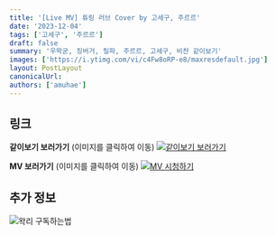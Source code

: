 ```yaml
---
title: '[Live MV] 튜링 러브 Cover by 고세구, 주르르'
date: '2023-12-04'
tags: ['고세구', '주르르']
draft: false
summary: '우왁굳, 징버거, 릴파, 주르르, 고세구, 비챤 같이보기'
images: ['https://i.ytimg.com/vi/c4Fw8oRP-e8/maxresdefault.jpg']
layout: PostLayout
canonicalUrl:
authors: ['amuhae']
---
```


## 링크

**같이보기 보러가기** (이미지를 클릭하여 이동)
[![같이보기 보러가기](../static/images/logo.png)](https://cafe.naver.com/steamindiegame/13893104)

**MV 보러가기** (이미지를 클릭하여 이동)
[![MV 시청하기](https://i.ytimg.com/vi/c4Fw8oRP-e8/maxresdefault.jpg)](https://youtu.be/c4Fw8oRP-e8?si=ZbpkvPdTLyyv8-mj)

## 추가 정보

![왁리 구독하는법](../static/images/sub.gif)
